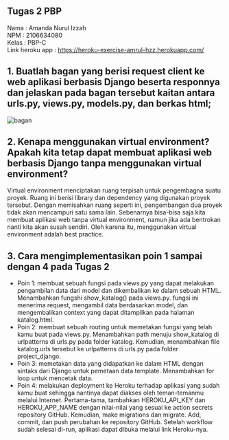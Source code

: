 ## Tugas 2 PBP

Nama            : Amanda Nurul Izzah
<br>
NPM             : 2106634080
<br>
Kelas           : PBP-C
<br>
Link heroku app : https://heroku-exercise-amrul-hzz.herokuapp.com/ 
<br>

## 1. Buatlah bagan yang berisi request client ke web aplikasi berbasis Django beserta responnya dan jelaskan pada bagan tersebut kaitan antara urls.py, views.py, models.py, dan berkas html; 

![bagan](https://github.com/amrul-hzz/tugas-2-pbp/blob/main/images/bagan.png)

## 2. Kenapa menggunakan virtual environment? Apakah kita tetap dapat membuat aplikasi web berbasis Django tanpa menggunakan virtual environment? 
Virtual environment menciptakan ruang terpisah untuk pengembagna suatu proyek. Ruang ini berisi library dan dependency yang digunakan proyek tersebut. Dengan memisahkan ruang seperti ini, pengembangan dua proyek tidak akan mencampuri satu sama lain. Sebenarnya bisa-bisa saja kita membuat aplikasi web tanpa virtual environment, namun jika ada bentrokan nanti kita akan susah sendiri. Oleh karena itu, menggunakan virtual environment adalah best practice.

## 3. Cara mengimplementasikan poin 1 sampai dengan 4 pada Tugas 2
   - Poin 1: membuat sebuah fungsi pada views.py yang dapat melakukan pengambilan data dari model dan dikembalikan ke dalam sebuah HTML.
      Menambahkan fungshi show_katalog() pada views.py. fungsi ini menerima request, mengambil data berdasarkan model, dan mengembalikan context yang dapat ditampilkan pada halaman katalog.html.
   - Poin 2: membuat sebuah routing untuk memetakan fungsi yang telah kamu buat pada views.py.
      Menambahkan path menuju show_katalog di urlpatterns di urls.py pada folder katalog. Kemudian, menambahkan file katalog.urls tersebut ke urlpatterns di urls.py pada folder project_django.
   - Poin 3: memetakan data yang didapatkan ke dalam HTML dengan sintaks dari Django untuk pemetaan data template.
      Menambahkan for loop untuk mencetak data.
   - Poin 4: melakukan deployment ke Heroku terhadap aplikasi yang sudah kamu buat sehingga nantinya dapat diakses oleh teman-temanmu melalui Internet.
      Pertama-tama, tambahkan HEROKU_API_KEY dan HEROKU_APP_NAME dengan nilai-nilai yang sesuai ke action secrets repository GitHub. Kemudian, make migrations dan migrate. Add, commit, dan push perubahan ke repository GitHub. Setelah workflow sudah selesai di-run, aplikasi dapat dibuka melalui link Heroku-nya. 